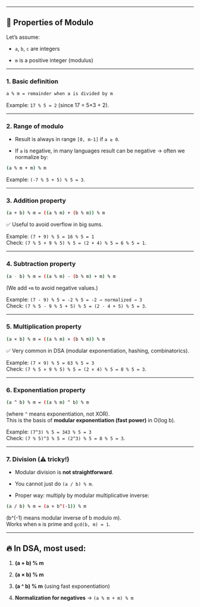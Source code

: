 
---
## **🔑 Properties of Modulo**

Let’s assume:

- `a`, `b`, `c` are integers
    
- `m` is a positive integer (modulus)
    

---

### 1. **Basic definition**

```sh
a % m = remainder when a is divided by m
```

Example: `17 % 5 = 2` (since 17 = 5×3 + 2).

---

### 2. **Range of modulo**

- Result is always in range `[0, m-1]` if `a ≥ 0`.
    
- If `a` is negative, in many languages result can be negative → often we normalize by:
    

```sh
(a % m + m) % m
```

Example: `(-7 % 5 + 5) % 5 = 3`.

---

### 3. **Addition property**

```sh
(a + b) % m = ((a % m) + (b % m)) % m
```

✅ Useful to avoid overflow in big sums.

Example: `(7 + 9) % 5 = 16 % 5 = 1`  
Check: `(7 % 5 + 9 % 5) % 5 = (2 + 4) % 5 = 6 % 5 = 1`.

---

### 4. **Subtraction property**

```sh
(a - b) % m = ((a % m) - (b % m) + m) % m
```

(We add `+m` to avoid negative values.)

Example: `(7 - 9) % 5 = -2 % 5 = -2 → normalized → 3`  
Check: `(7 % 5 - 9 % 5 + 5) % 5 = (2 - 4 + 5) % 5 = 3`.

---

### 5. **Multiplication property**

```sh
(a × b) % m = ((a % m) × (b % m)) % m
```

✅ Very common in DSA (modular exponentiation, hashing, combinatorics).

Example: `(7 × 9) % 5 = 63 % 5 = 3`  
Check: `(7 % 5 × 9 % 5) % 5 = (2 × 4) % 5 = 8 % 5 = 3`.

---

### 6. **Exponentiation property**

```sh
(a ^ b) % m = ((a % m) ^ b) % m
```

(where `^` means exponentiation, not XOR).  
This is the basis of **modular exponentiation (fast power)** in O(log b).

Example: `(7^3) % 5 = 343 % 5 = 3`  
Check: `(7 % 5)^3 % 5 = (2^3) % 5 = 8 % 5 = 3`.

---

### 7. **Division (⚠️ tricky!)**

- Modular division is **not straightforward**.
    
- You cannot just do `(a / b) % m`.
    
- Proper way: multiply by modular multiplicative inverse:
    

```sh
(a / b) % m = (a × b^(-1)) % m
```

(b^(-1) means modular inverse of b modulo m).  
Works when `m` is prime and `gcd(b, m) = 1`.

---

## 🔥 In DSA, most used:

1. **(a + b) % m**
    
2. **(a × b) % m**
    
3. **(a ^ b) % m** (using fast exponentiation)
    
4. **Normalization for negatives** → `(a % m + m) % m`